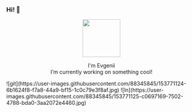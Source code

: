 ### Hi! 👋
<div align="center">
<img src="https://octodex.github.com/images/inspectocat.jpg" width="100">
<p>
  I'm Evgenii<br>
  I’m currently working on something cool!
</p>
</div>
![git](https://user-images.githubusercontent.com/88345845/153771124-6b1624f8-f7a8-44a9-bf15-1c0c79e3f8af.jpg)
![ln](https://user-images.githubusercontent.com/88345845/153771125-c0697169-7502-4788-bda0-3aa2072e4460.jpg)
